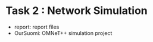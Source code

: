 Task 2 : Network Simulation
=========

* report: report files
* OurSuomi: OMNeT++ simulation project
